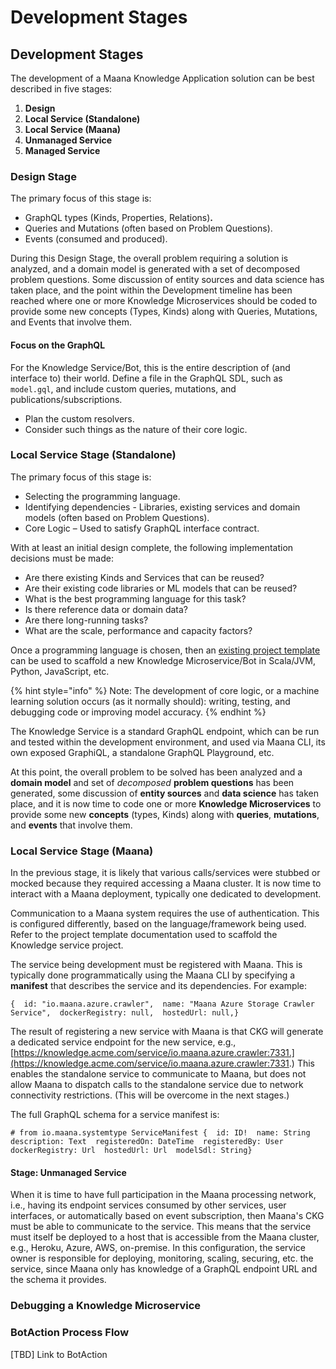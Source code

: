 # Development Stages

## Development Stages

The development of a Maana Knowledge Application solution can be best described in five stages: 

1. **Design** 
2. **Local Service \(Standalone\)** 
3. **Local Service \(Maana\)** 
4. **Unmanaged Service** 
5. **Managed Service**

### Design Stage <a id="design-stage"></a>

The primary focus of this stage is:

* GraphQL types \(Kinds, Properties, Relations\)**.**
* Queries and Mutations \(often based on Problem Questions\).
* Events \(consumed and produced\).

During this Design Stage, the overall problem requiring a solution is analyzed, and a domain model is generated with a set of decomposed problem questions. Some discussion of entity sources and data science has taken place, and the point within the Development timeline has been reached where one or more Knowledge Microservices should be coded to provide some new concepts \(Types, Kinds\) along with Queries, Mutations, and Events that involve them.

#### Focus on the GraphQL <a id="focus-on-the-graphql"></a>

For the Knowledge Service/Bot, this is the entire description of \(and interface to\) their world. Define a file in the GraphQL SDL, such as `model.gql`, and include custom queries, mutations, and publications/subscriptions.

* Plan the custom resolvers.
* Consider such things as the nature of their core logic.

### Local Service Stage \(Standalone\) <a id="local-service-stage-standalone"></a>

The primary focus of this stage is:

* Selecting the programming language.
* Identifying dependencies - Libraries, existing services and domain models \(often based on Problem Questions\).
* Core Logic – Used to satisfy GraphQL interface contract.

With at least an initial design complete, the following implementation decisions must be made:

* Are there existing Kinds and Services that can be reused?
* Are their existing code libraries or ML models that can be reused?
* What is the best programming language for this task?
* Is there reference data or domain data?
* Are there long-running tasks?
* What are the scale, performance and capacity factors?

Once a programming language is chosen, then an [existing project template](https://github.com/maana-io/Q-ksvc-templates) can be used to scaffold a new Knowledge Microservice/Bot in Scala/JVM, Python, JavaScript, etc.

{% hint style="info" %}
Note: The development of core logic, or a machine learning solution occurs \(as it normally should\): writing, testing, and debugging code or improving model accuracy.
{% endhint %}

The Knowledge Service is a standard GraphQL endpoint, which can be run and tested within the development environment, and used via Maana CLI, its own exposed GraphiQL, a standalone GraphQL Playground, etc.

At this point, the overall problem to be solved has been analyzed and a **domain model** and set of _decomposed_ **problem questions** has been generated, some discussion of **entity sources** and **data science** has taken place, and it is now time to code one or more **Knowledge Microservices** to provide some new **concepts** \(types, Kinds\) along with **queries**, **mutations**, and **events** that involve them.

### Local Service Stage \(Maana\) <a id="local-service-stage-maana"></a>

In the previous stage, it is likely that various calls/services were stubbed or mocked because they required accessing a Maana cluster. It is now time to interact with a Maana deployment, typically one dedicated to development.

Communication to a Maana system requires the use of authentication. This is configured differently, based on the language/framework being used. Refer to the project template documentation used to scaffold the Knowledge service project.

The service being development must be registered with Maana. This is typically done programmatically using the Maana CLI by specifying a **manifest** that describes the service and its dependencies. For example:

```
{  id: "io.maana.azure.crawler",  name: "Maana Azure Storage Crawler Service",  dockerRegistry: null,  hostedUrl: null,}
```

The result of registering a new service with Maana is that CKG will generate a dedicated service endpoint for the new service, e.g., [https://knowledge.acme.com/service/io.maana.azure.crawler:7331.](https://knowledge.acme.com/service/io.maana.azure.crawler:7331.) This enables the standalone service to communicate to Maana, but does not allow Maana to dispatch calls to the standalone service due to network connectivity restrictions. \(This will be overcome in the next stages.\)

The full GraphQL schema for a service manifest is:

```
# from io.maana.systemtype ServiceManifest {  id: ID!  name: String  description: Text  registeredOn: DateTime  registeredBy: User  dockerRegistry: Url  hostedUrl: Url  modelSdl: String}
```

#### Stage: Unmanaged Service <a id="stage-unmanaged-service"></a>

When it is time to have full participation in the Maana processing network, i.e., having its endpoint services consumed by other services, user interfaces, or automatically based on event subscription, then Maana's CKG must be able to communicate to the service. This means that the service must itself be deployed to a host that is accessible from the Maana cluster, e.g., Heroku, Azure, AWS, on-premise. In this configuration, the service owner is responsible for deploying, monitoring, scaling, securing, etc. the service, since Maana only has knowledge of a GraphQL endpoint URL and the schema it provides.

####  <a id="stage-managed-service"></a>

### Debugging a Knowledge Microservice <a id="debugging-a-knowledge-microservice"></a>



### BotAction Process Flow <a id="the-botaction-protocol"></a>

\[TBD\] Link to BotAction

